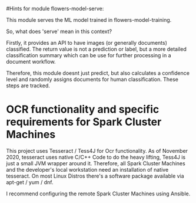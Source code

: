 #Hints for module flowers-model-serve:

This module serves the ML model trained in flowers-model-training.

So, what does 'serve' mean in this context? 

Firstly, it provides an API to have images (or generally documents) classified.
The return value is not a prediction or label, but a more detailed classification summary which can be use for further 
processing in a document workflow. 

Therefore, this module doesnt just predict, but also calculates a confidence level and randomly assigns documents 
for human classification. These steps are tracked. 




# OCR functionality and specific requirements for Spark Cluster Machines
This project uses Tesseract / Tess4J for Ocr functionality. 
As of November 2020, tesseract uses native C/C++ Code to do the heavy lifting, Tess4J is just a small JVM wrapper around it.
Therefore, all Spark Cluster Machines and the developer's local  workstation need an installation of native tesseract.
On most Linux Distros there's a software package available via apt-get / yum / dnf.

I recommend configuring the remote Spark Cluster Machines using Ansible.     

  
